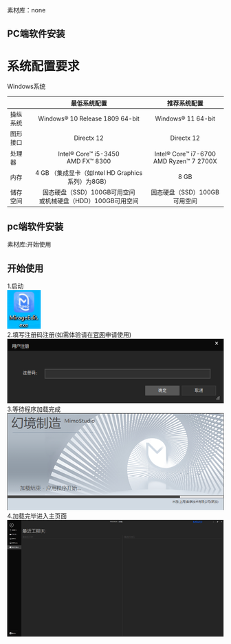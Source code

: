 [^_^]:
素材库：none

## PC端软件安装

# 系统配置要求

Windows系统

|      |                    最低系统配置                     |                   推荐系统配置                    |
|:-----|:---------------------------------------------:|:-------------------------------------------:|
| 操纵系统 |        Windows® 10 Release 1809 64-bit        |             Windows® 11 64-bit              |
| 图形接口 |                  Directx 12                   |                 Directx 12                  |
| 处理器  |     Intel® Core™ i5-3450 <br>AMD FX™ 8300     | Intel® Core™ i7-6700 <br>AMD Ryzen™ 7 2700X |
| 内存   |     4 GB （集成显卡（如Intel HD Graphics系列）为8GB）     |                    8 GB                     |
| 储存空间 | 固态硬盘（SSD）100GB可用空间<br>或机械硬盘（HDD）100GB可用空间<br> |             固态硬盘（SSD）100GB可用空间              |

## pc端软件安装

[^_^]:
素材库:开始使用

## 开始使用

1.启动  
![avatar](../_images/开始使用/logo图标.png)  
2.填写注册码注册(如需体验请在[官网](https://n.mimovr.com)申请使用)  
![avatar](../_images/开始使用/注册码.png)  
3.等待程序加载完成  
![avatar](../_images/开始使用/加载.png)  
4.加载完毕进入主页面  
![avatar](../_images/开始使用/主页面.png)  
